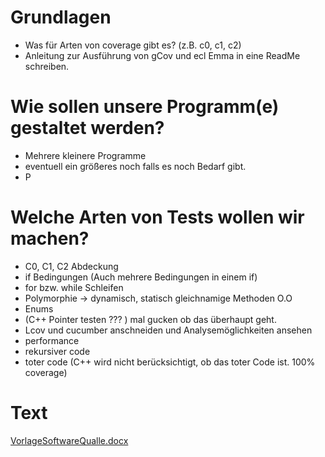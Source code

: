 # Grundlagen
- Was für Arten von coverage gibt es? (z.B. c0, c1, c2)
- Anleitung zur Ausführung von gCov und ecl Emma in eine ReadMe schreiben.
# Wie sollen unsere Programm(e) gestaltet werden?

- Mehrere kleinere Programme 
- eventuell ein größeres noch falls es noch Bedarf gibt.
- P

# Welche Arten von Tests wollen wir machen?

- C0, C1, C2 Abdeckung
- if Bedingungen (Auch mehrere Bedingungen in einem if)
- for bzw. while Schleifen
- Polymorphie -> dynamisch, statisch gleichnamige Methoden O.O
- Enums
- (C++ Pointer testen ??? ) mal gucken ob das überhaupt geht.
- Lcov und cucumber anschneiden und Analysemöglichkeiten ansehen
- performance 
- rekursiver code
- toter code (C++ wird nicht berücksichtigt, ob das toter Code ist. 100% coverage)

# Text
[VorlageSoftwareQualle.docx](https://hsosnabrueck-my.sharepoint.com/:w:/r/personal/jarik_strelow_hs-osnabrueck_de/Documents/VorlageSoftwareQualle.docx?d=w5c69c4e366ca4a099657118f3bc8d947&csf=1&web=1&e=OMgLjf)
